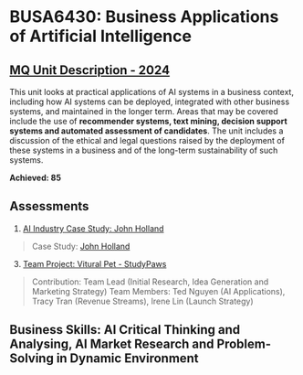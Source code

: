 # BUSA6430: Business Applications of Artificial Intelligence
## [MQ Unit Description - 2024](https://coursehandbook.mq.edu.au/2024/units/BUSA6430)
This unit looks at practical applications of AI systems in a business context, including how AI systems can be deployed, integrated with other business systems, and maintained in the longer term.  Areas that may be covered include the use of **recommender systems, text mining, decision support systems and automated assessment of candidates**. The unit includes a discussion of the ethical and legal questions raised by the deployment of these systems in a business and of the long-term sustainability of such systems. 

**Achieved: 85**

## Assessments
1. [AI Industry Case Study: John Holland](https://github.com/audreyngnn/Master-of-Business-Analytics/blob/main/Business%20Strategy/BUSA6430/BUSA6430%20-%20Individual%20Assignment.pdf)
> Case Study: [John Holland](https://github.com/audreyngnn/Master-of-Business-Analytics/blob/main/Business%20Strategy/BUSA6430/BUSA6430%20John%20Holland%20News.pdf)
3. [Team Project: Vitural Pet - StudyPaws](https://github.com/audreyngnn/Master-of-Business-Analytics/blob/main/Business%20Strategy/BUSA6430/BUSA6430_Group%209_Final%20Assignment.docx)
> Contribution: Team Lead (Initial Research, Idea Generation and Marketing Strategy)
> Team Members: Ted Nguyen (AI Applications), Tracy Tran (Revenue Streams), Irene Lin (Launch Strategy)

## Business Skills: AI Critical Thinking and Analysing, AI Market Research and Problem-Solving in Dynamic Environment
